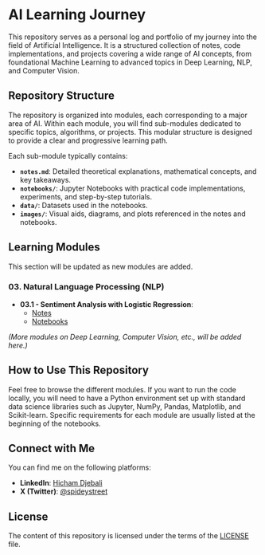 # AI Learning Journey

This repository serves as a personal log and portfolio of my journey into the field of Artificial Intelligence. It is a structured collection of notes, code implementations, and projects covering a wide range of AI concepts, from foundational Machine Learning to advanced topics in Deep Learning, NLP, and Computer Vision.

## Repository Structure

The repository is organized into modules, each corresponding to a major area of AI. Within each module, you will find sub-modules dedicated to specific topics, algorithms, or projects. This modular structure is designed to provide a clear and progressive learning path.

Each sub-module typically contains:
- **`notes.md`**: Detailed theoretical explanations, mathematical concepts, and key takeaways.
- **`notebooks/`**: Jupyter Notebooks with practical code implementations, experiments, and step-by-step tutorials.
- **`data/`**: Datasets used in the notebooks.
- **`images/`**: Visual aids, diagrams, and plots referenced in the notes and notebooks.

## Learning Modules

This section will be updated as new modules are added.

### 03. Natural Language Processing (NLP)
- **03.1 - Sentiment Analysis with Logistic Regression**: 
  - [Notes](./03-nlp/03.1-sentiment-analysis-with-logitic-regression/notes.md)
  - [Notebooks](./03-nlp/03.1-sentiment-analysis-with-logitic-regression/notebooks/)

*(More modules on Deep Learning, Computer Vision, etc., will be added here.)*

## How to Use This Repository

Feel free to browse the different modules. If you want to run the code locally, you will need to have a Python environment set up with standard data science libraries such as Jupyter, NumPy, Pandas, Matplotlib, and Scikit-learn. Specific requirements for each module are usually listed at the beginning of the notebooks.

## Connect with Me

You can find me on the following platforms:
- **LinkedIn**: [Hicham Djebali](https://www.linkedin.com/in/hicham-djebali/)
- **X (Twitter)**: [@spideystreet](https://x.com/spideystreet)

## License

The content of this repository is licensed under the terms of the [LICENSE](./LICENSE) file.

